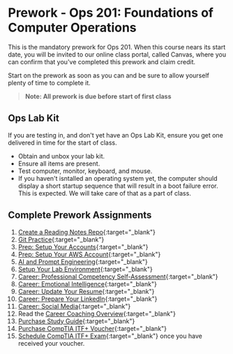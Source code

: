 # Prework - Ops 201: Foundations of Computer Operations

This is the mandatory prework for Ops 201. When this course nears its start date, you will be invited to our online class portal, called Canvas, where you can confirm that you've completed this prework and claim credit.

Start on the prework as soon as you can and be sure to allow yourself plenty of time to complete it.

> **Note: All prework is due before start of first class**

## Ops Lab Kit

If you are testing in, and don't yet have an Ops Lab Kit, ensure you get one delivered in time for the start of class.

- Obtain and unbox your lab kit.
- Ensure all items are present.
- Test computer, monitor, keyboard, and mouse.
- If you haven't isntalled an operating system yet, the computer should display a short startup sequence that will result in a boot failure error. This is expected. We will take care of that as a part of class.

## Complete Prework Assignments

1. [Create a Reading Notes Repo](/common_curriculum/prework/ops/setup-readings-ops){:target="_blank"}
1. [Git Practice](/code-201-guide/curriculum/prework/git){:target="_blank"}
1. [Prep: Setup Your Accounts](/common_curriculum/prework/setup-your-accounts){:target="_blank"}
1. [Prep: Setup Your AWS Account](/common_curriculum/prework/account-setup-aws){:target="_blank"}
1. [AI and Prompt Engineering](/common_curriculum/prework/201-prompt-engineering.md){:target="_blank"}
1. [Setup Your Lab Environment](/common_curriculum/prework/ops/setup-your-lab-environment){:target="_blank"}
1. [Career: Professional Competency Self-Assessment](https://docs.google.com/forms/d/e/1FAIpQLSenWXMwGGjzgDsXwCi3hw0eJ4oLNPMbdJIP1OGdULMrpYQn9w/viewform){:target="_blank"}
1. [Career: Emotional Intelligence](/common_curriculum/career_coaching/201/emotional-intelligence-assessment){:target="_blank"}
1. [Career: Update Your Resume](/common_curriculum/career_coaching/201/update-your-resume){:target="_blank"}
1. [Career: Prepare Your LinkedIn](/common_curriculum/career_coaching/201/prepare-your-linkedin){:target="_blank"}
1. [Career: Social Media](/common_curriculum/career_coaching/201/prepare-your-social-media){:target="_blank"}
1. Read the [Career Coaching Overview](/common_curriculum/career_coaching/){:target="_blank"}
1. [Purchase Study Guide](./acquire-ITF-study-guide){:target="_blank"}
1. [Purchase CompTIA ITF+ Voucher](./purchase-ITF-voucher){:target="_blank"}
1. [Schedule CompTIA ITF+ Exam](./schedule-ITF-certification){:target="_blank"} once you have received your voucher.
